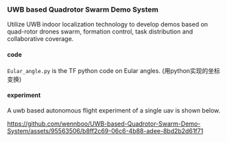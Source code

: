 ### UWB based Quadrotor Swarm Demo System
 Utilize UWB indoor localization technology to develop demos based on quad-rotor drones swarm, formation  control, task distribution and collaborative coverage.

#### code
``Eular_angle.py`` is the TF python code on Eular angles. (用python实现的坐标变换)
#### experiment
A uwb based autonomous flight experiment of a single uav is shown below.

https://github.com/wennboo/UWB-based-Quadrotor-Swarm-Demo-System/assets/95563506/b8ff2c69-06c6-4b88-adee-8bd2b2d61f71



